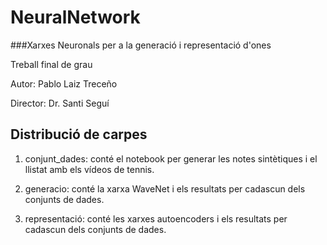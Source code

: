 # NeuralNetwork
###Xarxes Neuronals per a la generació i representació d'ones

Treball final de grau

Autor: Pablo Laiz Treceño

Director: Dr. Santi Seguí


## Distribució de carpes

1. conjunt_dades: conté el notebook per generar les notes sintètiques i el llistat amb els vídeos de tennis.

2. generacio: conté la xarxa WaveNet i els resultats per cadascun dels conjunts de dades.

3. representació: conté les xarxes autoencoders i els resultats per cadascun dels conjunts de dades.